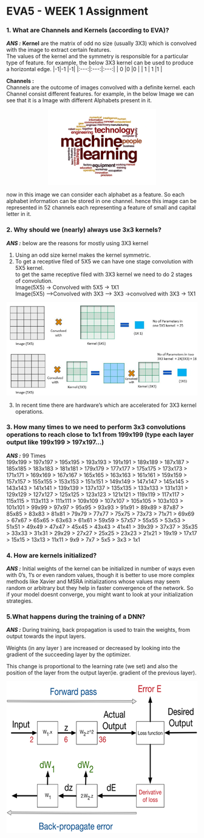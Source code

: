 # EVA5 - WEEK 1 Assignment #

### 1. What are Channels and Kernels (according to EVA)? ###
***ANS :***
**Kernel** are the matrix of odd no size (usually 3X3) which is convolved with the image to extract certain features. 
<br/>The values of the kernel and the symmetry is responsible for a particular type of feature. 
for example, the below 3X3 kernel can be used to produce a horizontal edge.
|-1|-1 |-1|
|:---:|:---:|:---:|
| 0 |0 |0 |
| 1 | 1 |1 |

__**Channels :**__
<br/> Channels are the outcome of images convolved with a definite kernel. each Channel consist different features. for example, in the below Image we can see that it is a Image with different Alphabets present in it.
<p align ="center">
  <img widht= 200, height = 200 src="Resources/Alphabet.PNG">			  
</p>

now in this image we can consider each alphabet as a feature. So each alphabet information can be stored in one channel. hence this image can be represented in 52 channels each representing a feature of small and capital letter in it.

### 2. Why should we (nearly) always use 3x3 kernels? ###
***ANS :*** 
below are the reasons for mostly using 3X3 kernel
1. Using an odd size kernel makes the kernel symmetric. 
2. To get a receptive filed of 5X5 we can have one stage convolution with 5X5 kernel. 
<br/>to get the same receptive filed with 3X3 kernel we need to do 2 stages of convolution.
<br/> Image(5X5) -> Convolved with 5X5 -> 1X1
<br/> Image(5X5) -->Convolved with 3X3 --> 3X3 ->convolved with 3X3 -> 1X1
<p align ="center">
  <img  src="Resources/Kernel.png">			  
</p>

3. In recent time there are hardware’s which are accelerated for 3X3 kernel operations. 


### 3. How many times to we need to perform 3x3 convolutions operations to reach close to 1x1 from 199x199 (type each layer output like 199x199 > 197x197...) ###
***ANS :***
99 Times 
<br/>
 199x199 > 197x197 > 195x195 > 193x193 > 191x191 > 189x189 > 187x187 > 185x185 > 183x183 > 181x181 > 179x179 > 177x177 > 175x175 > 173x173 > 171x171 > 169x169 > 167x167 > 165x165 > 163x163 > 161x161 > 159x159 > 157x157 > 155x155 > 153x153 > 151x151 > 149x149 > 147x147 > 145x145 > 143x143 > 141x141 > 139x139 > 137x137 > 135x135 > 133x133 > 131x131 > 129x129 > 127x127 > 125x125 > 123x123 > 121x121 > 119x119 > 117x117 > 115x115 > 113x113 > 111x111 > 109x109 > 107x107 > 105x105 > 103x103 > 101x101 > 99x99 > 97x97 > 95x95 > 93x93 > 91x91 > 89x89 > 87x87 > 85x85 > 83x83 > 81x81 > 79x79 > 77x77 > 75x75 > 73x73 > 71x71 > 69x69 > 67x67 > 65x65 > 63x63 > 61x61 > 59x59 > 57x57 > 55x55 > 53x53 > 51x51 > 49x49 > 47x47 > 45x45 > 43x43 > 41x41 > 39x39 > 37x37 > 35x35 > 33x33 > 31x31 > 29x29 > 27x27 > 25x25 > 23x23 > 21x21 > 19x19 > 17x17 > 15x15 > 13x13 > 11x11 > 9x9 > 7x7 > 5x5 > 3x3 > 1x1

### 4. How are kernels initialized? ###
***ANS :***
Initial weights of the kernel can be initialized in number of ways even with 0’s, 1’s or even random values, though it is better to use more complex methods  like Xavier and MSRA initializations whose values may seem random or arbitrary but they help in faster convergence of the network. 
So if your model doesnt converge, you might want to look at your initialization strategies.

### 5.What happens during the training of a DNN? ###
***ANS :***
During training, back propagation is used to train the weights, from output towards the input layers.

Weights (in any layer ) are increased or decreased by looking into the gradient of the succeeding layer by the optimizer. 

This change is proportional to the learning rate (we set) and also the position of the layer from the output layer(ie. gradient of the previous layer).

<p align ="center">
  <img widht= 400, height = 400 src="Resources/errorback.png">			  
</p>
